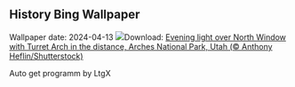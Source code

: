 ## History Bing Wallpaper
Wallpaper date: 2024-04-13
![](https://www.bing.com/th?id=OHR.SunsetArchesNP_EN-US2974318595_UHD.jpg&w=1000)Download: [Evening light over North Window with Turret Arch in the distance, Arches National Park, Utah (© Anthony Heflin/Shutterstock)](https://www.bing.com/th?id=OHR.SunsetArchesNP_EN-US2974318595_UHD.jpg)

Auto get programm by LtgX

